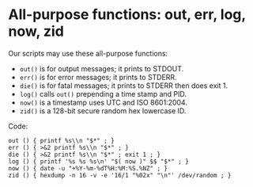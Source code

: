# All-purpose functions: out, err, log, now, zid

Our scripts may use these all-purpose functions:

  * `out()` is for output messages; it prints to STDOUT.
  * `err()` is for error messages; it prints to STDERR.
  * `die()` is for fatal messages; it prints to STDERR then does exit 1.
  * `log()` calls `out()` prepending a time stamp and PID.
  * `now()` is a timestamp uses UTC and ISO 8601:2004.
  * `zid()` is a 128-bit secure random hex lowercase ID.

Code:

    out () { printf %s\\n "$*" ; }
    err () { >&2 printf %s\\n "$*" ; }
    die () { >&2 printf %s\\n "$*" ; exit 1 ; }
    log () { printf '%s %s %s\n' "$( now )" $$ "$*" ; }
    now () { date -u "+%Y-%m-%dT%H:%M:%S.%NZ" ; }
    zid () { hexdump -n 16 -v -e '16/1 "%02x" "\n"' /dev/random ; }
